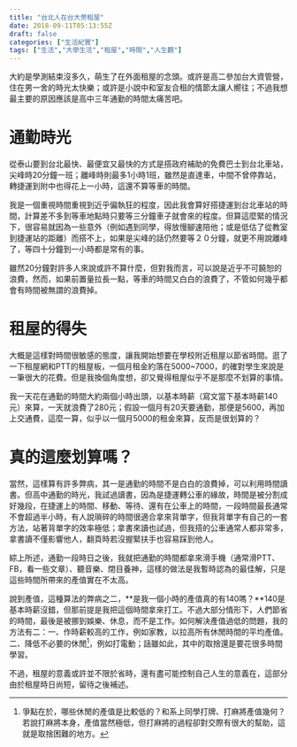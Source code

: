 ```yaml
---
title: "台北人在台大旁租屋"
date: 2018-09-11T05:13:55Z
draft: false
categories: ["生活紀實"]
tags: ["生活","大學生活","租屋","時間","人生觀"]
---
```


大約是學測結束沒多久，萌生了在外面租屋的念頭。或許是高二參加台大資管營，住在男一舍的時光太快樂；或許是小說中和室友合租的情節太讓人嚮往；不過我想最主要的原因應該是高中三年通勤的時間太痛苦吧。

通勤時光
===

從泰山要到台北最快、最便宜又最快的方式是搭政府補助的免費巴士到台北車站，尖峰時20分鐘一班；離峰時則最多1小時1班，雖然是直達車，中間不曾停靠站，轉捷運到附中也得花上一小時，這還不算等車的時間。

我是一個重視時間重視到近乎偏執狂的程度，因此我會算好搭捷運到台北車站的時間，計算差不多到等車地點時只要等三分鐘車子就會來的程度。但算這麼緊的情況下，很容易就因為一些意外（例如遇到同學，得放慢腳速陪他；或是低估了從教室到捷運站的距離）而搭不上，如果是尖峰的話仍然要等２０分鐘，就更不用說離峰了，等四十分鐘到一小時都是常有的事。

雖然20分鐘對許多人來說或許不算什麼，但對我而言，可以說是近乎不可饒恕的浪費，然而，如果前置量拉長一點，等車的時間又白白的浪費了，不管如何幾乎都會有時間被無謂的浪費掉。

租屋的得失
===
大概是這樣對時間很敏感的態度，讓我開始想要在學校附近租屋以節省時間。逛了一下租屋網和PTT的租屋板，一個月租金約落在5000~7000，的確對學生來說是一筆很大的花費。但是我換個角度想，卻又覺得租屋似乎不是那麼不划算的事情。

我一天花在通勤的時間大約兩個小時出頭，以基本時薪（寫文當下基本時薪140元）來算，一天就浪費了280元；假設一個月有20天要通勤，那便是5600，再加上交通費，這麼一算，似乎以一個月5000的租金來算，反而是很划算的？

真的這麼划算嗎？
===
當然，這樣算有許多弊病，其一是通勤的時間不是白白的浪費掉，可以利用時間讀書。但高中通勤的時光，我試過讀書，因為是捷運轉公車的緣故，時間是被分割成好幾段，在捷運上的時間、移動、等待、還有在公車上的時間，一段時間最長通常不會超過半小時，有人說瑣碎的時間很適合拿來背單字，但我背單字有自己的一套方法，站著背單字的效率極低；拿書來讀也試過，但我搭的公車通常人都非常多，拿書讀不僅影響他人，翻頁時若沒握緊扶手也容易踩到他人。

綜上所述，通勤一段時日之後，我就把通勤的時間都拿來滑手機（通常滑PTT、FB，看一些文章）、聽音樂、閉目養神，這樣的做法是我暫時認為的最佳解，只是這些時間所帶來的產值實在不太高。


說到產值，這種算法的弊病之二，**是我一個小時的產值真的有140嗎？**140是基本時薪沒錯，但那前提是我把這個時間拿來打工。不過大部分情形下，人們節省的時間，最後是被挪到娛樂、休息，而不是工作。如何解決產值過低的問題，我的方法有二：一、作時薪較高的工作，例如家教，以拉高所有休閒時間的平均產值。二、降低不必要的休閒[^1]，例如打電動；話雖如此，其中的取捨還是要花很多時間學習。

不過，租屋的意義或許並不限於省時，還有盡可能控制自己人生的意義在，這部分由於租屋時日尚短，留待之後補述。

[^1]:爭點在於，哪些休閒的產值是比較低的？和系上同學打牌、打麻將產值幾何？若說打麻將本身，產值當然極低，但打麻將的過程卻對交際有很大的幫助，這就是取捨困難的地方。
